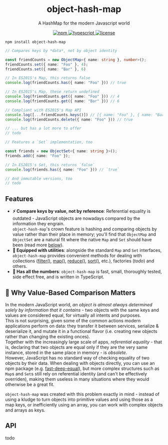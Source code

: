<h1 align="center">object-hash-map</h1>

<p align="center">
  A HashMap for the modern Javascript world
</p>

<p align="center">
  <a href="https://www.npmjs.com/package/object-hash-map">
    <img src="https://img.shields.io/npm/v/object-hash-map" alt="npm" />
  </a>
  <a href="https://opensource.org/licenses/MIT">
    <img src="https://img.shields.io/github/languages/top/nitzanhen/object-hash-map" alt="typescript" />
  </a>
  <a href="https://opensource.org/licenses/MIT">
    <img src="https://img.shields.io/github/license/nitzanhen/object-hash-map" alt="license" />
  </a>
</p>

```
npm install object-hash-map
```

```ts
// Compares keys by *data*, not by object identity

const friendCounts = new ObjectMap<{ name: string }, number>();
friendCounts.set({ name: "Foo" }, 4);
friendCounts.set({ name: "Bar" }, 6)

// In ES2015's Map, this returns false
console.log(friendCounts.has({ name: "Foo" })) // true

// In ES2015's Map, these return undefined
console.log(friendCounts.get({ name: "Foo" })) // 4
console.log(friendCounts.get({ name: "Bar" })) // 6

// Compliant with ES2015's Map API
console.log([...friendCounts.keys()]) // [{ name: "Foo" }, { name: "Bar" }]
console.log(friendCounts.delete({ name: "Foo" })) // true

// ... but has a lot more to offer
// todo
```

```ts
// Features a `Set` implementation, too

const friends = new ObjectSet<{ name: string }>();
friends.add({ name: "Foo" });

// In ES2015's Set, this returns `false`
console.log(friends.has({ name: "Foo" })) // `true`

// And immutable versions, too
// todo
```

## Features
- **⚡ Compare keys by value, not by reference**: Referential equality is outdated - JavaScript objects are nowadays compared by the information they engrain.  
`object-hash-map`'s crown feature is hashing and comparing objects by value rather than their place in memory; you'll find that `ObjectMap` and `ObjectSet` are a natural fit where the native `Map` and `Set` should have been (read more [below]()).
- **🧰 Equipped with utilities**: alongside the standard `Map` and `Set` interfaces, `object-hash-map` provides convenient methods for dealing with collections ([filter()](), [map()](), [reduce()](), [sort()](), etc.), factories (*todo*) and others.
- **💯 Has all the numbers**: `object-hash-map` is fast, small, thoroughly tested, side effect free, and is written in TypeScript.

## 🌟 Why Value-Based Comparison Matters
In the modern JavaScript world, *an object is almost always determined solely by information that it contains* - two objects with the same keys and values are considered equal, for virtually all intents and purposes.  
This is not surprising, given some of the common actions modern applications perform on data: they transfer it between services, serialize & deserialize it, and mutate it in a functional flavor (i.e. creating new objects rather than changing the existing onces).  
Together with the increasingly large scale of apps, *referential equality* - that is, declaring that two objects are equal only if they are the very same instance, stored in the same place in memory - is *obsolete*.  
However, JavaScript has no standard way of checking equality of two objects by their data. When dealing with objects directly, you can use an npm package (e.g. [fast-deep-equal](https://www.npmjs.com/package/fast-deep-equal)), but more complex structures such as `Map`s and `Set`s still rely on referential identity (and can't be effectively overriden), making them useless in many situations where they would otherwise be a great fit.

`object-hash-map` was created with this problem exactly in mind - instead of using a kludge to turn objects into primitive values and using those as a map keys, or inefficiently using an array, you can work with complex objects and arrays as keys.


## API
todo